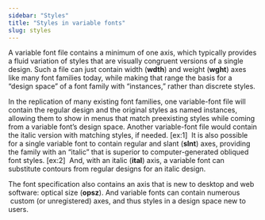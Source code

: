 ```yaml
---
sidebar: "Styles"
title: "Styles in variable fonts"
slug: styles
---
```

A variable font file contains a minimum of one axis, which typically provides a fluid variation of styles that are visually congruent versions of a single design. Such a file can just contain width (<strong>wdth</strong>) and weight (<strong>wght</strong>) axes like many font families today, while making that range the basis for a “design space” of a font family with “instances,” rather than discrete styles. 

In the replication of many existing font families, one variable-font file will contain the regular design and the original styles as named instances, allowing them to show in menus that match preexisting styles while coming from a variable font’s design space. Another variable-font file would contain the italic version with matching styles, if needed. [ex:1]  It is also possible for a single variable font to contain regular and slant (<strong>slnt</strong>) axes, providing the family with an “italic” that is superior to computer-generated obliqued font styles. [ex:2]  And, with an italic (<strong>ital</strong>) axis, a variable font can substitute contours from regular designs for an italic design. 

The font specification also contains an axis that is new to desktop and web software: optical size (<strong>opsz</strong>). And variable fonts can contain numerous  custom (or unregistered) axes, and thus styles in a design space new to users.
